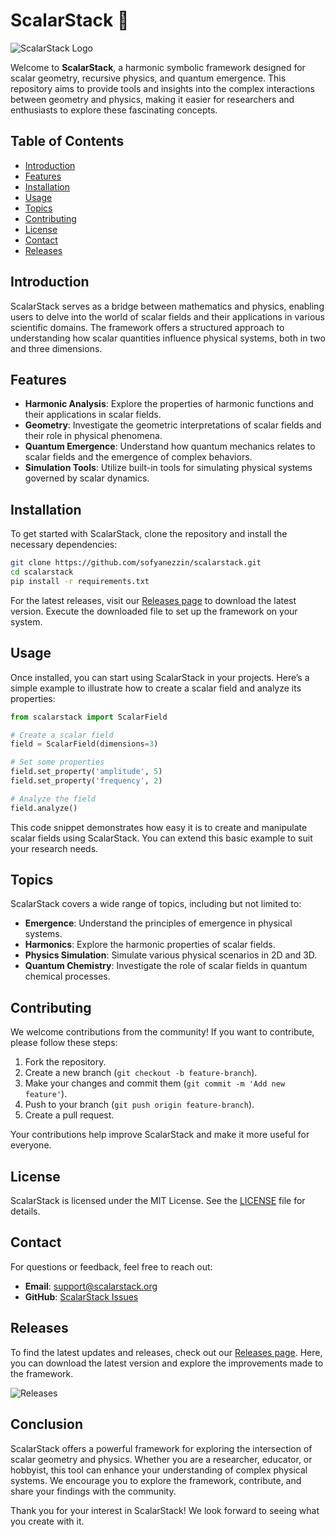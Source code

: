 # ScalarStack 🌌

![ScalarStack Logo](https://img.shields.io/badge/ScalarStack-Framework-blue)

Welcome to **ScalarStack**, a harmonic symbolic framework designed for scalar geometry, recursive physics, and quantum emergence. This repository aims to provide tools and insights into the complex interactions between geometry and physics, making it easier for researchers and enthusiasts to explore these fascinating concepts.

## Table of Contents

- [Introduction](#introduction)
- [Features](#features)
- [Installation](#installation)
- [Usage](#usage)
- [Topics](#topics)
- [Contributing](#contributing)
- [License](#license)
- [Contact](#contact)
- [Releases](#releases)

## Introduction

ScalarStack serves as a bridge between mathematics and physics, enabling users to delve into the world of scalar fields and their applications in various scientific domains. The framework offers a structured approach to understanding how scalar quantities influence physical systems, both in two and three dimensions.

## Features

- **Harmonic Analysis**: Explore the properties of harmonic functions and their applications in scalar fields.
- **Geometry**: Investigate the geometric interpretations of scalar fields and their role in physical phenomena.
- **Quantum Emergence**: Understand how quantum mechanics relates to scalar fields and the emergence of complex behaviors.
- **Simulation Tools**: Utilize built-in tools for simulating physical systems governed by scalar dynamics.

## Installation

To get started with ScalarStack, clone the repository and install the necessary dependencies:

```bash
git clone https://github.com/sofyanezzin/scalarstack.git
cd scalarstack
pip install -r requirements.txt
```

For the latest releases, visit our [Releases page](https://github.com/sofyanezzin/scalarstack/releases) to download the latest version. Execute the downloaded file to set up the framework on your system.

## Usage

Once installed, you can start using ScalarStack in your projects. Here’s a simple example to illustrate how to create a scalar field and analyze its properties:

```python
from scalarstack import ScalarField

# Create a scalar field
field = ScalarField(dimensions=3)

# Set some properties
field.set_property('amplitude', 5)
field.set_property('frequency', 2)

# Analyze the field
field.analyze()
```

This code snippet demonstrates how easy it is to create and manipulate scalar fields using ScalarStack. You can extend this basic example to suit your research needs.

## Topics

ScalarStack covers a wide range of topics, including but not limited to:

- **Emergence**: Understand the principles of emergence in physical systems.
- **Harmonics**: Explore the harmonic properties of scalar fields.
- **Physics Simulation**: Simulate various physical scenarios in 2D and 3D.
- **Quantum Chemistry**: Investigate the role of scalar fields in quantum chemical processes.

## Contributing

We welcome contributions from the community! If you want to contribute, please follow these steps:

1. Fork the repository.
2. Create a new branch (`git checkout -b feature-branch`).
3. Make your changes and commit them (`git commit -m 'Add new feature'`).
4. Push to your branch (`git push origin feature-branch`).
5. Create a pull request.

Your contributions help improve ScalarStack and make it more useful for everyone.

## License

ScalarStack is licensed under the MIT License. See the [LICENSE](LICENSE) file for details.

## Contact

For questions or feedback, feel free to reach out:

- **Email**: support@scalarstack.org
- **GitHub**: [ScalarStack Issues](https://github.com/sofyanezzin/scalarstack/issues)

## Releases

To find the latest updates and releases, check out our [Releases page](https://github.com/sofyanezzin/scalarstack/releases). Here, you can download the latest version and explore the improvements made to the framework.

![Releases](https://img.shields.io/badge/Latest%20Release-v1.0.0-green)

## Conclusion

ScalarStack offers a powerful framework for exploring the intersection of scalar geometry and physics. Whether you are a researcher, educator, or hobbyist, this tool can enhance your understanding of complex physical systems. We encourage you to explore the framework, contribute, and share your findings with the community.

Thank you for your interest in ScalarStack! We look forward to seeing what you create with it.